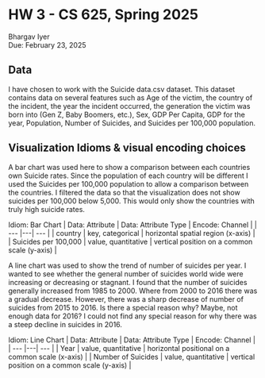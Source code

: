 # HW 3 - CS 625, Spring 2025

Bhargav Iyer  
Due: February 23, 2025

## Data

I have chosen to work with the Suicide data.csv dataset.  This dataset contains data on several features such as Age of the victim, the country of the incident, the year the incident occurred, the generation the victim was born into (Gen Z, Baby Boomers, etc.), Sex, GDP Per Capita, GDP for the year, Population, Number of Suicides, and Suicides per 100,000 population.

## Visualization Idioms & visual encoding choices

A bar chart was used here to show a comparison between each countries own Suicide rates.  Since the population of each country will be different I used the Suicides per 100,000 population to allow a comparison between the countries.  I filtered the data so that the visualization does not show suicides per 100,000 below 5,000.  This would only show the countries with truly high suicide rates.

Idiom: Bar Chart
| Data: Attribute | Data: Attribute Type  | Encode: Channel | 
| --- |---| --- |
| country | key, categorical | horizontal spatial region (x-axis) |
| Suicides per 100,000 | value, quantitative | vertical position on a common scale (y-axis) |

A line chart was used to show the trend of number of suicides per year.  I wanted to see whether the general number of suicides world wide were increasing or decreasing or stagnant.  I found that the number of suicides generally increased from 1985 to 2000.  Where from 2000 to 2016 there was a gradual decrease.  However, there was a sharp decrease of number of suicides from 2015 to 2016.  Is there a special reason why? Maybe, not enough data for 2016?  I could not find any special reason for why there was a steep decline in suicides in 2016.

Idiom: Line Chart
| Data: Attribute | Data: Attribute Type  | Encode: Channel | 
| --- |---| --- |
| Year | value, quantitative | horizontal positional on a common scale (x-axis) |
| Number of Suicides | value, quantitative | vertical position on a common scale (y-axis) |



